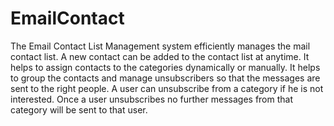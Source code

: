# EmailContact

The Email Contact List Management system efficiently manages the mail contact list. 
A new contact can be added to the contact list at anytime. 
It helps to assign contacts to the categories dynamically or manually. It helps to group the contacts 
and manage unsubscribers so that the messages are sent to the right people. A user can unsubscribe from a 
category if he is not interested. Once a user unsubscribes no further messages from that category will be sent to that user.
